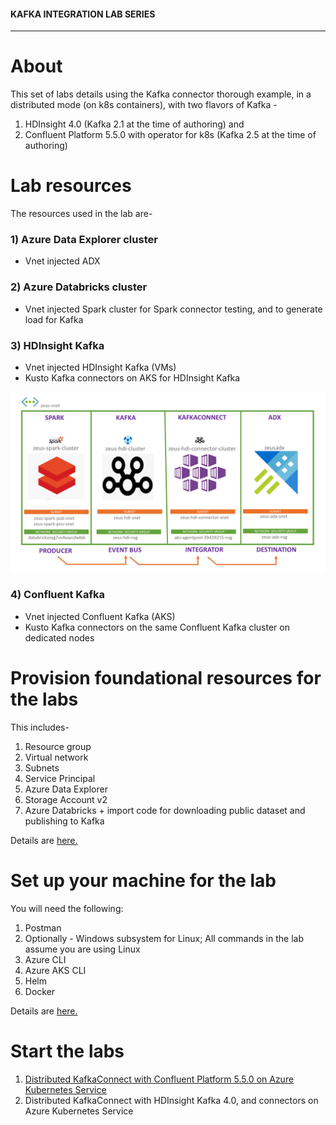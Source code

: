 #### KAFKA INTEGRATION LAB SERIES

<hr>

# About

This set of labs details using the Kafka connector thorough example, in a distributed mode (on k8s containers), with two flavors of Kafka - <br>
1. HDInsight 4.0 (Kafka 2.1 at the time of authoring) and<br>
2. Confluent Platform 5.5.0 with operator for k8s (Kafka 2.5 at the time of authoring)

# Lab resources

The resources used in the lab are-
### 1) Azure Data Explorer cluster
- Vnet injected ADX

### 2) Azure Databricks cluster
- Vnet injected Spark cluster for Spark connector testing, and to generate load for Kafka

### 3) HDInsight Kafka
- Vnet injected HDInsight Kafka (VMs)
- Kusto Kafka connectors on AKS for HDInsight Kafka

![HDI](images/HDI-E2E.png)

### 4) Confluent Kafka
- Vnet injected Confluent Kafka (AKS)
- Kusto Kafka connectors on the same Confluent Kafka cluster on dedicated nodes

# Provision foundational resources for the labs 

This includes-
1.  Resource group
2.  Virtual network
3.  Subnets
4.  Service Principal
5.  Azure Data Explorer
6.  Storage Account v2
7.  Azure Databricks + import code for downloading public dataset and publishing to Kafka

Details are [here.](common/README.md)

# Set up your machine for the lab
You will need the following:
1. Postman
2. Optionally - Windows subsystem for Linux; All commands in the lab assume you are using Linux
3. Azure CLI
4. Azure AKS CLI
5. Helm
6. Docker

Details are [here.](common/conf-dev-machine.md)

# Start the labs

1.  [Distributed KafkaConnect with Confluent Platform 5.5.0 on Azure Kubernetes Service](https://github.com/Azure/azure-kusto-labs/blob/master/kafka-integration/distributed-mode/confluent-kafka/README.md)
2.  Distributed KafkaConnect with HDInsight Kafka 4.0, and connectors on Azure Kubernetes Service
